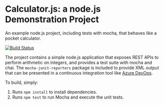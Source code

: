 Calculator.js: a node.js Demonstration Project
==============================================
An example node.js project, including tests with mocha, that behaves like
a pocket calculator.

[![Build Status](https://ketuan.visualstudio.com/Calculator/_apis/build/status/ketuanb.calculator?branchName=master)](https://ketuan.visualstudio.com/Calculator/_build/latest?definitionId=4&branchName=master)

The project contains a simple node.js application that exposes REST APIs
to perform arithmetic on integers, and provides a test suite with mocha
and chai.  The `mocha-junit-reporters` package is included to provide XML
output that can be presented in a continuous integration tool like
[Azure DevOps](https://azure.com/devops).

To build, simply:

1. Runs `npm install` to install dependencies.
2. Runs `npm test` to run Mocha and execute the unit tests.

